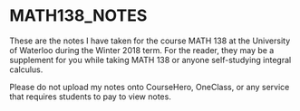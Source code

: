 # MATH138_NOTES
These are the notes I have taken for the course MATH 138 at the University of Waterloo during the Winter 2018 term. 
For the reader, they may be a supplement for you while taking MATH 138 or anyone self-studying integral calculus.

Please do not upload my notes onto CourseHero, OneClass, or any service that requires students to pay to view notes. 

